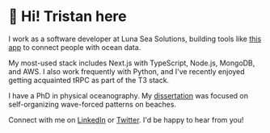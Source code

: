 # :wave: Hi! Tristan here

I work as a software developer at Luna Sea Solutions, building tools like [this app](https://lunaocean.app/) to connect people with ocean data.

My most-used stack includes Next.js with TypeScript, Node.js, MongoDB, and AWS. I also work frequently with Python, and I've recently enjoyed getting acquainted tRPC as part of the T3 stack.

I have a PhD in physical oceanography. My [dissertation](https://github.com/tbguest/dissertation) was focused on self-organizing wave-forced patterns on beaches.

Connect with me on [LinkedIn](https://www.linkedin.com/in/tristanguest/) or [Twitter](https://twitter.com/tristan_guest). I'd be happy to hear from you!
